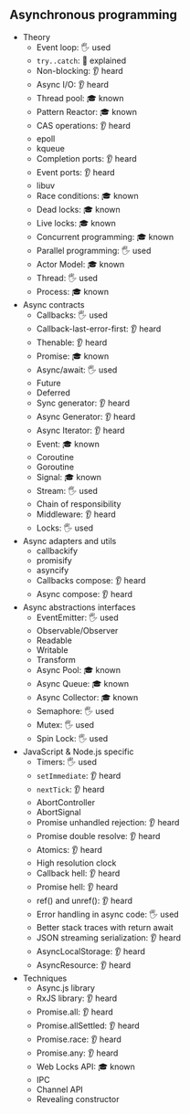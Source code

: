 ## Asynchronous programming

- Theory
  - Event loop: 🖐️ used
  - `try..catch`: 🙋 explained
  - Non-blocking: 👂 heard
  - Async I/O: 👂 heard
  - Thread pool: 🎓 known
  - Pattern Reactor: 🎓 known
  - CAS operations: 👂 heard
  - epoll
  - kqueue
  - Completion ports: 👂 heard
  - Event ports: 👂 heard
  - libuv
  - Race conditions: 🎓 known
  - Dead locks: 🎓 known
  - Live locks: 🎓 known
  - Concurrent programming: 🎓 known
  - Parallel programming: 🖐️ used
  - Actor Model: 🎓 known
  - Thread: 🖐️ used
  - Process: 🎓 known
- Async contracts
  - Callbacks: 🖐️ used
  - Callback-last-error-first: 👂 heard
  - Thenable: 👂 heard
  - Promise: 🎓 known
  - Async/await: 🖐️ used
  - Future
  - Deferred
  - Sync generator: 👂 heard
  - Async Generator: 👂 heard
  - Async Iterator: 👂 heard
  - Event: 🎓 known
  - Coroutine
  - Goroutine
  - Signal: 🎓 known
  - Stream: 🖐️ used
  - Chain of responsibility
  - Middleware: 👂 heard
  - Locks: 🖐️ used
- Async adapters and utils
  - callbackify
  - promisify
  - asyncify
  - Callbacks compose: 👂 heard
  - Async compose: 👂 heard
- Async abstractions interfaces
  - EventEmitter: 🖐️ used
  - Observable/Observer
  - Readable
  - Writable
  - Transform
  - Async Pool: 🎓 known
  - Async Queue: 🎓 known
  - Async Collector: 🎓 known
  - Semaphore: 🖐️ used
  - Mutex: 🖐️ used
  - Spin Lock: 🖐️ used
- JavaScript & Node.js specific
  - Timers: 🖐️ used
  - `setImmediate`: 👂 heard
  - `nextTick`: 👂 heard
  - AbortController
  - AbortSignal
  - Promise unhandled rejection: 👂 heard
  - Promise double resolve: 👂 heard
  - Atomics: 👂 heard
  - High resolution clock
  - Callback hell: 👂 heard
  - Promise hell: 👂 heard
  - ref() and unref(): 👂 heard
  - Error handling in async code: 🖐️ used
  - Better stack traces with return await
  - JSON streaming serialization: 👂 heard
  - AsyncLocalStorage: 👂 heard
  - AsyncResource: 👂 heard
- Techniques
  - Async.js library
  - RxJS library: 👂 heard
  - Promise.all: 👂 heard
  - Promise.allSettled: 👂 heard
  - Promise.race: 👂 heard
  - Promise.any: 👂 heard
  - Web Locks API: 🎓 known
  - IPC
  - Channel API
  - Revealing constructor
